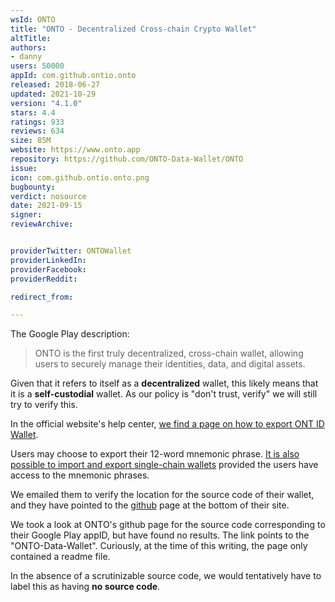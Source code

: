 ```yaml
---
wsId: ONTO
title: "ONTO - Decentralized Cross-chain Crypto Wallet"
altTitle: 
authors:
- danny
users: 50000
appId: com.github.ontio.onto
released: 2018-06-27
updated: 2021-10-29
version: "4.1.0"
stars: 4.4
ratings: 933
reviews: 634
size: 85M
website: https://www.onto.app
repository: https://github.com/ONTO-Data-Wallet/ONTO
issue: 
icon: com.github.ontio.onto.png
bugbounty: 
verdict: nosource
date: 2021-09-15
signer: 
reviewArchive:


providerTwitter: ONTOWallet
providerLinkedIn: 
providerFacebook: 
providerReddit: 

redirect_from:

---
```



The Google Play description: 

> ONTO is the first truly decentralized, cross-chain wallet, allowing users to securely manage their identities, data, and digital assets.

Given that it refers to itself as a **decentralized** wallet, this likely means that it is a **self-custodial** wallet. As our policy is "don't trust, verify" we will still try to verify this.

In the official website's help center, [we find a page on how to export ONT ID Wallet](https://ontology-1.gitbook.io/onto/guides/wallet-management/wallet-backup).

Users may choose to export their 12-word mnemonic phrase. [It is also possible to import and export single-chain wallets](https://ontology-1.gitbook.io/onto/guides/wallet-management/import-export-switch-or-delete-single-chain-wallet#import-single-chain-wallet) provided the users have access to the mnemonic phrases.

We emailed them to verify the location for the source code of their wallet, and they have pointed to the [github](https://github.com/ONTO-Data-Wallet) page at the bottom of their site.

We took a look at ONTO's github page for the source code corresponding to their Google Play appID, but have found no results. The link points to the "ONTO-Data-Wallet". Curiously, at the time of this writing, the page only contained a readme file. 

In the absence of a scrutinizable source code, we would tentatively have to label this as having **no source code**.

